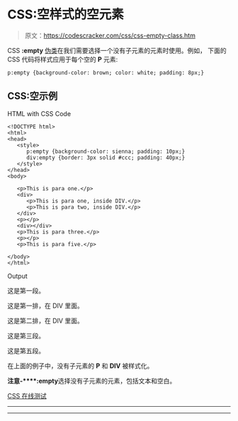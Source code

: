 # CSS:空样式的空元素

> 原文：<https://codescracker.com/css/css-empty-class.htm>

CSS **:empty** [伪类](/css/css-pseudo-classes.htm)在我们需要选择一个没有子元素的元素时使用。例如， 下面的 CSS 代码将样式应用于每个空的 **P** 元素:

```
p:empty {background-color: brown; color: white; padding: 8px;}
```

## CSS:空示例

HTML with CSS Code

```
<!DOCTYPE html>
<html>
<head>
   <style>
      p:empty {background-color: sienna; padding: 10px;}
      div:empty {border: 3px solid #ccc; padding: 40px;}
   </style>
</head>
<body>

   <p>This is para one.</p>
   <div>
      <p>This is para one, inside DIV.</p>
      <p>This is para two, inside DIV.</p>
   </div>
   <p></p>
   <div></div>
   <p>This is para three.</p>
   <p></p>
   <p>This is para five.</p>

</body>
</html>
```

Output

这是第一段。

这是第一排，在 DIV 里面。

这是第二排，在 DIV 里面。

这是第三段。

这是第五段。

在上面的例子中，没有子元素的 **P** 和 **DIV** 被样式化。

**注意-****:empty**选择没有子元素的元素，包括文本和空白。

[CSS 在线测试](/exam/showtest.php?subid=5)

* * *

* * *